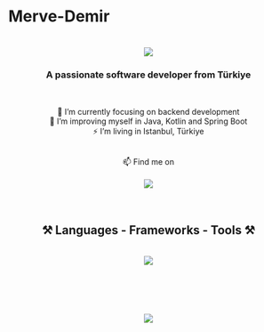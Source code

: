 # Merve-Demir
<h1 align="center">
    <img src="https://readme-typing-svg.herokuapp.com/?font=Righteous&size=35&center=true&vCenter=true&width=500&height=70&duration=4000&lines=Hi+There!+👋;+I'm+Merve+Demir!;" />
</h1>

<h3 align="center">A passionate software developer from Türkiye</h3>

<br/>

<div align="center">
 
 🔭 I’m currently focusing on backend development  
 🌱 I’m improving myself in Java, Kotlin and Spring Boot  
 ⚡ I’m living in Istanbul, Türkiye  

<br/>
📫 Find me on
<br/>
<br/>

<a href="https://www.linkedin.com/in/merve-demir-7a19b8291/" target="_blank">
  <img src="https://img.shields.io/badge/LinkedIn-0077B5?style=for-the-badge&logo=linkedin&logoColor=white" />
</a>

</div>

<br/>
<br/>

<h2 align="center">⚒️ Languages - Frameworks - Tools ⚒️</h2>
<br/>
<div align="center">
    <img src="https://skillicons.dev/icons?i=java,kotlin,spring,firebase,sqlite,postgres,postman,git,linkedin" />
</div>

<br/><br/><br/>

<h3 align="center">
    <img src="https://readme-typing-svg.herokuapp.com/?font=Righteous&size=25&center=true&vCenter=true&width=500&height=70&duration=4000&lines=Thanks+for+visiting!+✌️;+Connect+with+me+on+LinkedIn!;Let's+build+something+awesome+:)" />
</h3>

